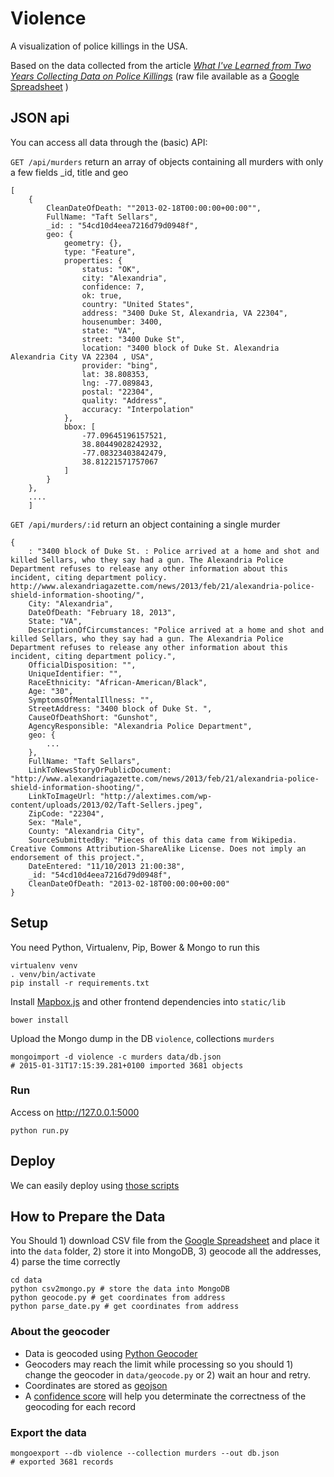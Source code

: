 Violence
========

A visualization of police killings in the USA.

Based on the data collected from the article *[What I've Learned from Two Years Collecting Data on Police Killings](http://gawker.com/what-ive-learned-from-two-years-collecting-data-on-poli-1625472836)* (raw file available as a [Google Spreadsheet](https://docs.google.com/spreadsheet/ccc?key=0Aul9Ys3cd80fdHVMd0luQW5NYkVZNkhORmI0ajFma2c&usp=sharing#gid=0 ) )


## JSON api

You can access all data through the (basic) API:

```GET /api/murders```
return an array of objects containing all murders with only a few fields _id, title and geo

    [
        {
            CleanDateOfDeath: ""2013-02-18T00:00:00+00:00"",
            FullName: "Taft Sellars",
            _id: : "54cd10d4eea7216d79d0948f",
            geo: {
                geometry: {},
                type: "Feature",
                properties: {
                    status: "OK",
                    city: "Alexandria",
                    confidence: 7,
                    ok: true,
                    country: "United States",
                    address: "3400 Duke St, Alexandria, VA 22304",
                    housenumber: 3400,
                    state: "VA",
                    street: "3400 Duke St",
                    location: "3400 block of Duke St. Alexandria Alexandria City VA 22304 , USA",
                    provider: "bing",
                    lat: 38.808353,
                    lng: -77.089843,
                    postal: "22304",
                    quality: "Address",
                    accuracy: "Interpolation"
                },
                bbox: [
                    -77.09645196157521,
                    38.80449028242932,
                    -77.08323403842479,
                    38.81221571757067
                ]
            }
        },
        ....
        ]

```GET /api/murders/:id```
return an object containing a single murder

    {
        : "3400 block of Duke St. : Police arrived at a home and shot and killed Sellars, who they say had a gun. The Alexandria Police Department refuses to release any other information about this incident, citing department policy. http://www.alexandriagazette.com/news/2013/feb/21/alexandria-police-shield-information-shooting/",
        City: "Alexandria",
        DateOfDeath: "February 18, 2013",
        State: "VA",
        DescriptionOfCircumstances: "Police arrived at a home and shot and killed Sellars, who they say had a gun. The Alexandria Police Department refuses to release any other information about this incident, citing department policy.",
        OfficialDisposition: "",
        UniqueIdentifier: "",
        RaceEthnicity: "African-American/Black",
        Age: "30",
        SymptomsOfMentalIllness: "",
        StreetAddress: "3400 block of Duke St. ",
        CauseOfDeathShort: "Gunshot",
        AgencyResponsible: "Alexandria Police Department",
        geo: {
            ...
        },
        FullName: "Taft Sellars",
        LinkToNewsStoryOrPublicDocument: "http://www.alexandriagazette.com/news/2013/feb/21/alexandria-police-shield-information-shooting/",
        LinkToImageUrl: "http://alextimes.com/wp-content/uploads/2013/02/Taft-Sellers.jpeg",
        ZipCode: "22304",
        Sex: "Male",
        County: "Alexandria City",
        SourceSubmittedBy: "Pieces of this data came from Wikipedia. Creative Commons Attribution-ShareAlike License. Does not imply an endorsement of this project.",
        DateEntered: "11/10/2013 21:00:38",
        _id: "54cd10d4eea7216d79d0948f",
        CleanDateOfDeath: "2013-02-18T00:00:00+00:00"
    }

## Setup

You need Python, Virtualenv, Pip, Bower & Mongo to run this

    virtualenv venv
    . venv/bin/activate
    pip install -r requirements.txt

Install [Mapbox.js]( https://www.mapbox.com/mapbox.js/api/v2.1) and other frontend dependencies into ```static/lib```

    bower install

Upload the Mongo dump in the DB ```violence```, collections ```murders``` 

    mongoimport -d violence -c murders data/db.json 
    # 2015-01-31T17:15:39.281+0100 imported 3681 objects



### Run

Access on http://127.0.0.1:5000

    python run.py 


## Deploy

We can easily deploy using [those scripts](https://github.com/clemsos/flask-fabric-deploy)

## How to Prepare the Data

You Should 1) download CSV file from the  [Google Spreadsheet](https://docs.google.com/spreadsheet/ccc?key=0Aul9Ys3cd80fdHVMd0luQW5NYkVZNkhORmI0ajFma2c&usp=sharing#gid=0 ) and place it into the ```data``` folder, 2) store it into MongoDB, 3) geocode all the addresses, 4) parse the time correctly

    cd data
    python csv2mongo.py # store the data into MongoDB
    python geocode.py # get coordinates from address 
    python parse_date.py # get coordinates from address 

### About the geocoder

* Data is geocoded using [Python Geocoder](https://github.com/DenisCarriere/geocoder/wiki/Confidence-Score)
* Geocoders may reach the limit while processing so you should 1) change the geocoder in ```data/geocode.py``` or 2) wait an hour and retry.
* Coordinates are stored as [geojson](https://github.com/DenisCarriere/geocoder/wiki/GeoJSON-Support)
* A [confidence score](https://github.com/DenisCarriere/geocoder/wiki/Confidence-Score) will help you determinate the correctness of the geocoding for each record

### Export the data

    mongoexport --db violence --collection murders --out db.json
    # exported 3681 records
